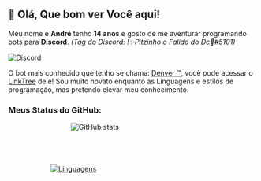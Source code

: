 ## 👋 Olá, Que bom ver Você aqui!

Meu nome é **André** tenho **14 anos** e gosto de me aventurar programando bots para **Discord**. *(Tag do Discord: !✨Pitzinho o Falido do Dc💸#5101)*

![Discord](https://discord.c99.nl/widget/theme-1/698880198510248006.png)

O bot mais conhecido que tenho se chama: [Denver ™](https://dsc.gg/denver-bot), você pode acessar o [LinkTree](https://linktr.ee/denverbot) dele! Sou muito novato enquanto as Linguagens e estilos de programação, mas pretendo elevar meu conhecimento.
### Meus Status do GitHub:
⠀⠀⠀⠀⠀⠀⠀⠀⠀⠀⠀⠀
![GitHub stats](https://github-readme-stats.vercel.app/api?username=Pitzinho&show_icons=true&theme=dark)
⠀⠀⠀⠀⠀⠀⠀⠀⠀⠀⠀⠀⠀⠀⠀⠀⠀⠀⠀⠀⠀⠀⠀⠀⠀⠀⠀⠀⠀⠀⠀⠀⠀⠀⠀⠀⠀⠀⠀⠀⠀⠀⠀⠀⠀⠀⠀⠀⠀⠀⠀⠀⠀⠀⠀⠀⠀⠀⠀⠀⠀⠀⠀⠀⠀⠀⠀⠀⠀⠀⠀⠀⠀⠀⠀⠀⠀⠀⠀⠀⠀⠀⠀⠀⠀⠀⠀⠀⠀⠀⠀⠀⠀⠀⠀⠀⠀⠀⠀⠀⠀⠀⠀⠀⠀⠀⠀⠀⠀⠀⠀⠀⠀⠀⠀⠀⠀⠀⠀⠀⠀⠀⠀⠀⠀⠀⠀⠀⠀⠀⠀⠀⠀⠀⠀⠀⠀⠀⠀⠀⠀⠀⠀⠀⠀⠀⠀⠀⠀⠀⠀⠀⠀⠀⠀⠀⠀⠀⠀⠀⠀⠀⠀⠀⠀⠀⠀⠀⠀⠀⠀⠀⠀⠀⠀⠀⠀⠀⠀⠀⠀⠀⠀⠀⠀⠀⠀⠀⠀⠀⠀⠀⠀⠀⠀⠀⠀⠀⠀⠀⠀⠀⠀⠀
[![Linguagens](https://github-readme-stats.vercel.app/api/top-langs/?username=Pitzinho&layout=compact&theme=dark)](https://github.com/Pitzinho/github-readme-stats)

